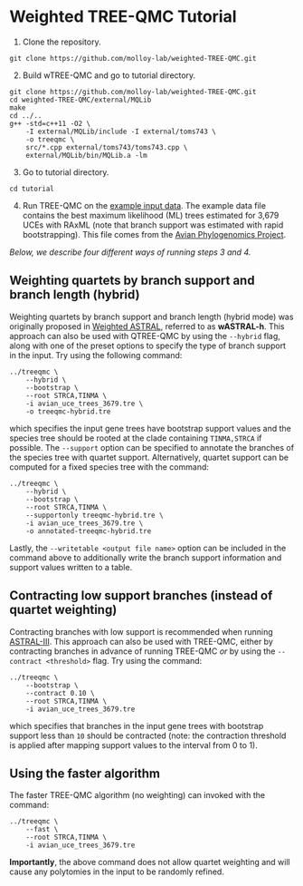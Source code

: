 Weighted TREE-QMC Tutorial
==========================

1. Clone the repository.
```
git clone https://github.com/molloy-lab/weighted-TREE-QMC.git
```

2. Build wTREE-QMC and go to tutorial directory.
```
git clone https://github.com/molloy-lab/weighted-TREE-QMC.git
cd weighted-TREE-QMC/external/MQLib
make
cd ../..
g++ -std=c++11 -O2 \
    -I external/MQLib/include -I external/toms743 \
    -o treeqmc \
    src/*.cpp external/toms743/toms743.cpp \
    external/MQLib/bin/MQLib.a -lm 
```

3. Go to tutorial directory.
```
cd tutorial
```

4. Run TREE-QMC on the [example input data](avian_uce_trees_3679.tre). The example data file contains the best maximum likelihood (ML) trees estimated for 3,679 UCEs with RAxML (note that branch support was estimated with rapid bootstrapping). This file comes from the [Avian Phylogenomics Project](https://doi.org/10.1186/s13742-014-0038-1).

*Below, we describe four different ways of running steps 3 and 4.*

Weighting quartets by branch support and branch length (hybrid)
---
Weighting quartets by branch support and branch length (hybrid mode) was originally proposed in [Weighted ASTRAL](https://doi.org/10.1093/molbev/msac215), referred to as **wASTRAL-h**. This approach can also be used with QTREE-QMC by using the `--hybrid` flag, along with one of the preset options to specify the type of branch support in the input. Try using the following command:
```
../treeqmc \
	--hybrid \
	--bootstrap \
	--root STRCA,TINMA \
	-i avian_uce_trees_3679.tre \
	-o treeqmc-hybrid.tre
```
which specifies the input gene trees have bootstrap support values and the species tree should be rooted at the clade containing `TINMA,STRCA` if possible. 
The `--support` option can be specified to annotate the branches of the species tree with quartet support. Alternatively, quartet support can be computed for a fixed species tree with the command:
```
../treeqmc \
	--hybrid \
	--bootstrap \
	--root STRCA,TINMA \
	--supportonly treeqmc-hybrid.tre \
	-i avian_uce_trees_3679.tre \
	-o annotated-treeqmc-hybrid.tre
```
Lastly, the `--writetable <output file name>` option can be included in the command above to additionally write the branch support information and support values written to a table.

Contracting low support branches (instead of quartet weighting)
---
Contracting branches with low support is recommended when running [ASTRAL-III](https://doi.org/10.1186/s12859-018-2129-y). This approach can also be used with TREE-QMC, either by contracting branches in advance of running TREE-QMC *or* by using the `--contract <threshold>` flag. Try using the command:
```
../treeqmc \
	--bootstrap \
	--contract 0.10 \
	--root STRCA,TINMA \
	-i avian_uce_trees_3679.tre
```
which specifies that branches in the input gene trees with bootstrap support less than `10` should be contracted (note: the contraction threshold is applied after mapping support values to the interval from 0 to 1).

Using the faster algorithm
---
The faster TREE-QMC algorithm (no weighting) can invoked with the command:
```
../treeqmc \
	--fast \
	--root STRCA,TINMA \
	-i avian_uce_trees_3679.tre
```
**Importantly**, the above command does not allow quartet weighting and will cause any polytomies in the input to be randomly refined.
